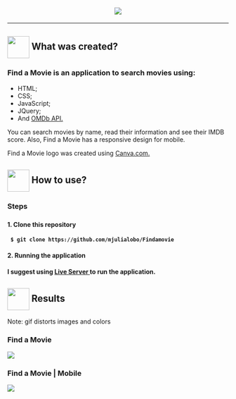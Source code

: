 
<h1 align="center">
<img src="https://user-images.githubusercontent.com/65983895/89865417-12745000-db84-11ea-8469-13b2bca692a8.PNG"/>
  <br>  
</h1>


<hr />

<h2> <img src= "https://img.icons8.com/pastel-glyph/2x/create-new--v3.png" width="50px" height="50px" align="center"/> What was created? </h2>

<h3> Find a Movie is an application to search movies using:</h3>
<p>
 <ul>
  <li>HTML;</li>
  <li> CSS;</li>
  <li>JavaScript;</li>
  <li>JQuery;</li>
   <li>And <a href="http://www.omdbapi.com/">OMDb API. </a></li></ul></>
   
   <p>You can search movies by name, read their information and see their IMDB score. Also, Find a Movie has a responsive design for mobile.</p>
   <p> Find a Movie logo was created using <a href="https://www.canva.com/">Canva.com. </a>


<h2> <img src="https://i.dlpng.com/static/png/6577858_preview.png" width="50px" align="center"/> How to use? </h2>

<h3> Steps <h3>
<h4> 1. Clone this repository <h4>

```
 $ git clone https://github.com/mjulialobo/Findamovie
```

<h4> 2. Running the application <h4>
<p> I suggest using <a href="https://marketplace.visualstudio.com/items?itemName=ritwickdey.LiveServer"> Live Server </a> to run the application.<p>

<h2><img src="https://static.thenounproject.com/png/25759-200.png"width="50px" height="50px" align="center"/> Results</h2>
<p>Note: gif distorts images and colors</p>
<h3>Find a Movie</h3>
<img src="https://user-images.githubusercontent.com/65983895/89866588-30db4b00-db86-11ea-9f92-0fc42f5067b9.gif"/>
<h3>Find a Movie | Mobile </h3>
<img src="https://user-images.githubusercontent.com/65983895/89866605-35076880-db86-11ea-97b4-3483fe74b081.gif"/>

